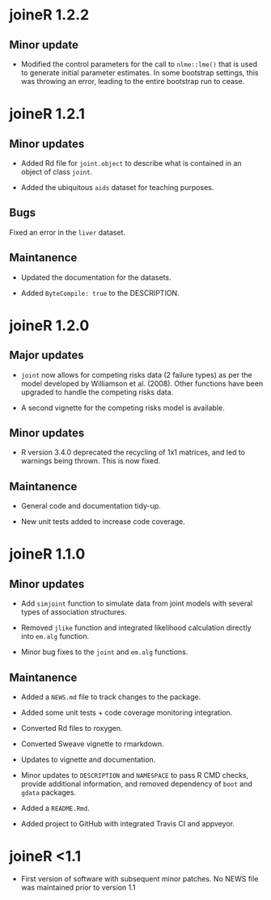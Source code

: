 # joineR 1.2.2

## Minor update

* Modified the control parameters for the call to `nlme::lme()` that is used to
generate initial parameter estimates. In some bootstrap settings, this was
throwing an error, leading to the entire bootstrap run to cease.

# joineR 1.2.1

## Minor updates

* Added Rd file for `joint.object` to describe what is contained in an object of
class `joint`.

* Added the ubiquitous `aids` dataset for teaching purposes.

## Bugs

Fixed an error in the `liver` dataset.

## Maintanence

* Updated the documentation for the datasets.

* Added `ByteCompile: true` to the DESCRIPTION.

# joineR 1.2.0

## Major updates

* `joint` now allows for competing risks data (2 failure types) as per the model
developed by Williamson et al. (2008). Other functions have been upgraded to
handle the competing risks data.

* A second vignette for the competing risks model is available.

## Minor updates

* R version 3.4.0 deprecated the recycling of 1x1 matrices, and led to warnings
being thrown. This is now fixed.

## Maintanence

* General code and documentation tidy-up.

* New unit tests added to increase code coverage.

# joineR 1.1.0

## Minor updates

* Add `simjoint` function to simulate data from joint models with several types
of association structures.

* Removed `jlike` function and integrated likelihood calculation directly into
`em.alg` function.

* Minor bug fixes to the `joint` and `em.alg` functions.

## Maintanence

* Added a `NEWS.md` file to track changes to the package.

* Added some unit tests + code coverage monitoring integration.

* Converted Rd files to roxygen.

* Converted Sweave vignette to rmarkdown.

* Updates to vignette and documentation.

* Minor updates to `DESCRIPTION` and `NAMESPACE` to pass R CMD checks, provide
additional information, and removed dependency of `boot` and `gdata` packages.

* Added a `README.Rmd`.

* Added project to GitHub with integrated Travis CI and appveyor.

# joineR <1.1

* First version of software with subsequent minor patches. No NEWS file was
maintained prior to version 1.1



